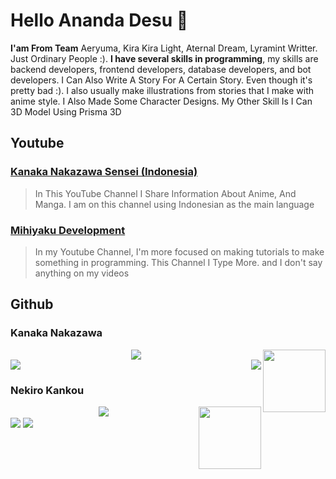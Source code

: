 # Hello Ananda Desu 👋

**I'am From Team** Aeryuma, Kira Kira Light, Aternal Dream, Lyramint Writter. Just Ordinary People :). **I have several skills in programming**, my skills are backend developers, frontend developers, database developers, and bot developers. I Can Also Write A Story For A Certain Story. Even though it's pretty bad :). I also usually make illustrations from stories that I make with anime style. I Also Made Some Character Designs. My Other Skill Is I Can 3D Model Using Prisma 3D

## Youtube

### [Kanaka Nakazawa Sensei (Indonesia)](https://youtube.com)

> In This YouTube Channel I Share Information About Anime, And Manga. I am on this channel using Indonesian as the main language

### [Mihiyaku Development](https://youtube.com)

> In my Youtube Channel, I'm more focused on making tutorials to make something in programming. This Channel I Type More. and I don't say anything on my videos


## Github

### Kanaka Nakazawa

<img align="right" width="100" height="100" src="https://avatars.githubusercontent.com/KanakaNakazawa">
<div align="center"><img src="https://github-profile-trophy.vercel.app/?username=KanakaNakazawa&theme=dracula&count_private=true"></div>
<img align="right" src="https://github-readme-stats.vercel.app/api/top-langs/?username=KanakaNakazawa&theme=tokyonight&hide=batchfile&langs_count=10">
<img align="center" src="https://github-readme-stats.vercel.app/api?username=KanakaNakazawa&bg_color=30,000428,004e92&title_color=fff&text_color=fff">

### Nekiro Kankou

<img align="right" width="100" height="100" src="https://avatars.githubusercontent.com/NekiroKankou">
<div align="center"><img src="https://github-profile-trophy.vercel.app/?username=NekiroKankou&theme=dracula&count_private=true"></div>
<img align="center" src="https://github-readme-stats.vercel.app/api/top-langs/?username=NekiroKankou&theme=tokyonight&hide=batchfile&langs_count=10">
<img align="center" src="https://github-readme-stats.vercel.app/api?username=NekiroKankou&bg_color=30,000428,004e92&title_color=fff&text_color=fff">

